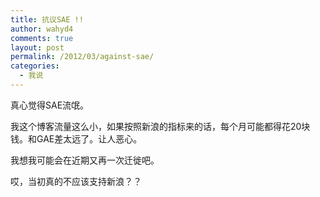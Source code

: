 ```yaml
---
title: 抗议SAE !!
author: wahyd4
comments: true
layout: post
permalink: /2012/03/against-sae/
categories:
  - 我说
---
```

真心觉得SAE流氓。

我这个博客流量这么小，如果按照新浪的指标来的话，每个月可能都得花20块钱。和GAE差太远了。让人恶心。

我想我可能会在近期又再一次迁徙吧。

哎，当初真的不应该支持新浪？？
